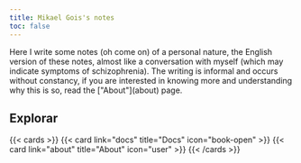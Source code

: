 ```yaml
---
title: Mikael Gois's notes
toc: false
---
```


<p>Here I write some notes (oh come on) of a personal nature, 
    the English version of these notes, 
    almost like a conversation with myself (which may indicate symptoms of schizophrenia). 
    The writing is informal and occurs without constancy, 
    if you are interested in knowing more and understanding why this is so, 
    read the ["About"](about) page.</p>

## Explorar

{{< cards >}}
  {{< card link="docs" title="Docs" icon="book-open" >}}
  {{< card link="about" title="About" icon="user" >}}
{{< /cards >}}

<!-- ## Documentation

For more information, visit [Hextra](https://imfing.github.io/hextra). -->
